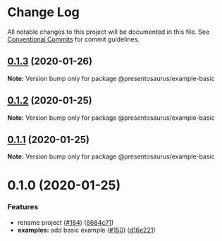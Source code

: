 # Change Log

All notable changes to this project will be documented in this file.
See [Conventional Commits](https://conventionalcommits.org) for commit guidelines.

## [0.1.3](https://github.com/presentosaurus/presentosaurus/compare/@presentosaurus/example-basic@0.1.2...@presentosaurus/example-basic@0.1.3) (2020-01-26)

**Note:** Version bump only for package @presentosaurus/example-basic





## [0.1.2](https://github.com/presentosaurus/presentosaurus/compare/@presentosaurus/example-basic@0.1.1...@presentosaurus/example-basic@0.1.2) (2020-01-25)

**Note:** Version bump only for package @presentosaurus/example-basic





## [0.1.1](https://github.com/presentosaurus/presentosaurus/compare/@presentosaurus/example-basic@0.1.0...@presentosaurus/example-basic@0.1.1) (2020-01-25)

**Note:** Version bump only for package @presentosaurus/example-basic





# 0.1.0 (2020-01-25)


### Features

* rename project ([#184](https://github.com/presentosaurus/presentosaurus/issues/184)) ([6684c71](https://github.com/presentosaurus/presentosaurus/commit/6684c71))
* **examples:** add basic example ([#150](https://github.com/presentosaurus/presentosaurus/issues/150)) ([d16e221](https://github.com/presentosaurus/presentosaurus/commit/d16e221))
